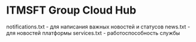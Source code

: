 # ITMSFT Group Cloud Hub

notifications.txt - для написания важных новостей и статусов
news.txt - для новостей платформы
services.txt - работоспособность службы
